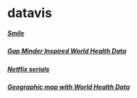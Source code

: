 # datavis

##### [Smile](https://vkoschman.github.io/datavis/hw/hw1/index.html)
##### [Gap Minder Inspired World Health Data](https://vkoschman.github.io/datavis/hw/hw2/index.html)
##### [Netflix serials](https://vkoschman.github.io/datavis/hw/hw3/index.html)
##### [Geographic map with World Health Data](https://vkoschman.github.io/datavis/hw/hw4/index.html)
